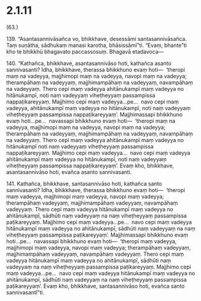 # 2.1.11

(63.)

139\. “Asantasannivāsañca vo, bhikkhave, desessāmi santasannivāsañca. Taṃ suṇātha, sādhukaṃ manasi karotha, bhāsissāmī”ti. “Evaṃ, bhante”ti kho te bhikkhū bhagavato paccassosuṃ. Bhagavā etadavoca—

140\. “Kathañca, bhikkhave, asantasannivāso hoti, kathañca asanto sannivasanti? Idha, bhikkhave, therassa bhikkhuno evaṃ hoti—  ‘theropi maṃ na vadeyya, majjhimopi maṃ na vadeyya, navopi maṃ na vadeyya; therampāhaṃ na vadeyyaṃ, majjhimampāhaṃ na vadeyyaṃ, navampāhaṃ na vadeyyaṃ. Thero cepi maṃ vadeyya ahitānukampī maṃ vadeyya no hitānukampī, noti naṃ vadeyyaṃ viheṭheyyaṃ passampissa nappaṭikareyyaṃ. Majjhimo cepi maṃ vadeyya…pe…  navo cepi maṃ vadeyya, ahitānukampī maṃ vadeyya no hitānukampī, noti naṃ vadeyyaṃ viheṭheyyaṃ passampissa nappaṭikareyyaṃ’. Majjhimassapi bhikkhuno evaṃ hoti…pe…  navassapi bhikkhuno evaṃ hoti—  ‘theropi maṃ na vadeyya, majjhimopi maṃ na vadeyya, navopi maṃ na vadeyya; therampāhaṃ na vadeyyaṃ, majjhimampāhaṃ na vadeyyaṃ, navampāhaṃ na vadeyyaṃ. Thero cepi maṃ vadeyya ahitānukampī maṃ vadeyya no hitānukampī noti naṃ vadeyyaṃ viheṭheyyaṃ passampissa nappaṭikareyyaṃ. Majjhimo cepi maṃ vadeyya…  navo cepi maṃ vadeyya ahitānukampī maṃ vadeyya no hitānukampī, noti naṃ vadeyyaṃ viheṭheyyaṃ passampissa nappaṭikareyyaṃ’. Evaṃ kho, bhikkhave, asantasannivāso hoti, evañca asanto sannivasanti.

141\. Kathañca, bhikkhave, santasannivāso hoti, kathañca santo sannivasanti? Idha, bhikkhave, therassa bhikkhuno evaṃ hoti—  ‘theropi maṃ vadeyya, majjhimopi maṃ vadeyya, navopi maṃ vadeyya; therampāhaṃ vadeyyaṃ, majjhimampāhaṃ vadeyyaṃ, navampāhaṃ vadeyyaṃ. Thero cepi maṃ vadeyya hitānukampī maṃ vadeyya no ahitānukampī, sādhūti naṃ vadeyyaṃ na naṃ viheṭheyyaṃ passampissa paṭikareyyaṃ. Majjhimo cepi maṃ vadeyya…pe…  navo cepi maṃ vadeyya hitānukampī maṃ vadeyya no ahitānukampī, sādhūti naṃ vadeyyaṃ na naṃ viheṭheyyaṃ passampissa paṭikareyyaṃ’. Majjhimassapi bhikkhuno evaṃ hoti…pe…  navassapi bhikkhuno evaṃ hoti—  ‘theropi maṃ vadeyya, majjhimopi maṃ vadeyya, navopi maṃ vadeyya; therampāhaṃ vadeyyaṃ, majjhimampāhaṃ vadeyyaṃ, navampāhaṃ vadeyyaṃ. Thero cepi maṃ vadeyya hitānukampī maṃ vadeyya no ahitānukampī, sādhūti naṃ vadeyyaṃ na naṃ viheṭheyyaṃ passampissa paṭikareyyaṃ. Majjhimo cepi maṃ vadeyya…pe…  navo cepi maṃ vadeyya hitānukampī maṃ vadeyya no ahitānukampī, sādhūti naṃ vadeyyaṃ na naṃ viheṭheyyaṃ passampissa paṭikareyyaṃ’. Evaṃ kho, bhikkhave, santasannivāso hoti, evañca santo sannivasantī”ti.
